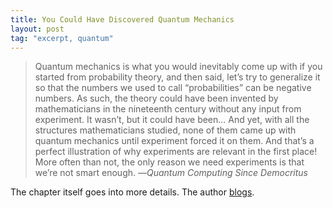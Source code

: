 ```yaml
---
title: You Could Have Discovered Quantum Mechanics
layout: post
tag: "excerpt, quantum"
---
```


> Quantum mechanics is what you would inevitably come up with if you started from
> probability theory, and then said, let’s try to generalize it so that the
> numbers we used to call “probabilities” can be negative numbers. As such, the
> theory could have been invented by mathematicians in the nineteenth century
> without any input from experiment. It wasn’t, but it could have been... And yet,
> with all the structures mathematicians studied, none of them came up with
> quantum mechanics until experiment forced it on them. And that’s a perfect
> illustration of why experiments are relevant in the first place! More often than
> not, the only reason we need experiments is that we’re not smart enough.
<span id="quote-attribute">—<em>Quantum Computing Since Democritus</em></span>

The chapter itself goes into more details. The author [blogs](http://www.scottaaronson.com/blog/). 
